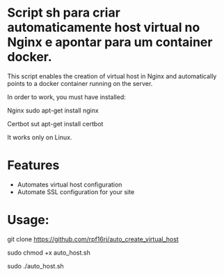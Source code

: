 # Script sh para criar automaticamente host virtual no Nginx e apontar para um container docker.
This script enables the creation of virtual host in Nginx and automatically points to a docker container running on the server.

In order to work, you must have installed:

Nginx
sudo apt-get install nginx

Certbot
sut apt-get install certbot

It works only on Linux.

# Features
- Automates virtual host configuration
- Automate SSL configuration for your site

# Usage: 

git clone https://github.com/rpf16rj/auto_create_virtual_host 

sudo chmod +x auto_host.sh 

sudo ./auto_host.sh
